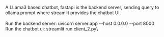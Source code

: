 A LLama3 based chatbot, fastapi is the backend server, sending query to ollama prompt where streamlit provides the chatbot UI.\
\
Run the backend server: uvicorn server:app --host 0.0.0.0 --port 8000\
Run the chatbot ui: streamlit run client_2.py\
